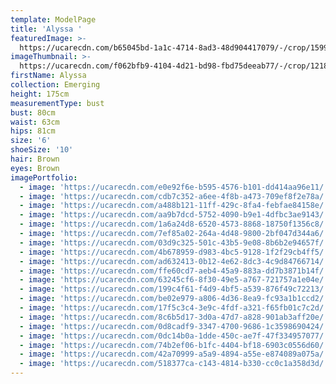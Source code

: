 ```yaml
---
template: ModelPage
title: 'Alyssa '
featuredImage: >-
  https://ucarecdn.com/b65045bd-1a1c-4714-8ad3-48d904417079/-/crop/1599x1166/0,0/-/preview/
imageThumbnail: >-
  https://ucarecdn.com/f062bfb9-4104-4d21-bd98-fbd75deeab77/-/crop/1218x1768/225,93/-/preview/
firstName: Alyssa
collection: Emerging
height: 175cm
measurementType: bust
bust: 80cm
waist: 63cm
hips: 81cm
size: '6'
shoeSize: '10'
hair: Brown
eyes: Brown
imagePortfolio:
  - image: 'https://ucarecdn.com/e0e92f6e-b595-4576-b101-dd414aa96e11/'
  - image: 'https://ucarecdn.com/cdb7c352-a6ee-4f8b-a473-709ef8f2e78a/'
  - image: 'https://ucarecdn.com/a488b121-11ff-429c-8fa4-febfae84158e/'
  - image: 'https://ucarecdn.com/aa9b7dcd-5752-4090-b9e1-4dfbc3ae9143/'
  - image: 'https://ucarecdn.com/1a6a24d8-6520-4573-8868-18750f1356c8/'
  - image: 'https://ucarecdn.com/7ef85a02-264a-4d48-9800-2bf047d344a6/'
  - image: 'https://ucarecdn.com/03d9c325-501c-43b5-9e08-8b6b2e94657f/'
  - image: 'https://ucarecdn.com/4b678959-d983-4bc5-9128-1f2f29cb4ff5/'
  - image: 'https://ucarecdn.com/ad632413-0b12-4e62-8dc3-4c9d84766714/'
  - image: 'https://ucarecdn.com/ffe60cd7-aeb4-45a9-883a-dd7b3871b14f/'
  - image: 'https://ucarecdn.com/63245cf6-8f30-49e5-a767-721757a1e04e/'
  - image: 'https://ucarecdn.com/199c4f61-f4d9-4bf5-a539-876f49c72213/'
  - image: 'https://ucarecdn.com/be02e979-a806-4d36-8ea9-fc93a1b1ccd2/'
  - image: 'https://ucarecdn.com/17f5c3c4-3e9c-4fdf-a321-f65fb01c7c2d/'
  - image: 'https://ucarecdn.com/8c6b5d17-3d0a-47d7-a828-901ab3aff20e/'
  - image: 'https://ucarecdn.com/0d8cadf9-3347-4700-9686-1c3598690424/'
  - image: 'https://ucarecdn.com/0dc14b0a-1dde-450c-ae7f-47f334957077/'
  - image: 'https://ucarecdn.com/74b2ef06-b1fc-4404-bf18-6903c0556d60/'
  - image: 'https://ucarecdn.com/42a70999-a5a9-4894-a55e-e874089a075a/'
  - image: 'https://ucarecdn.com/518377ca-c143-4814-b330-cc0c1a358d3d/'
---
```


